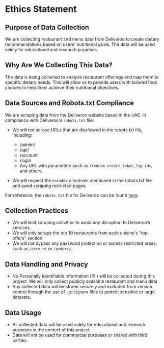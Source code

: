 # Ethics Statement

## Purpose of Data Collection
We are collecting restaurant and menu data from Deliveroo to create dietary recommendations based on users' nutritional goals. The data will be used solely for educational and research purposes.

## Why Are We Collecting This Data?
The data is being collected to analyze restaurant offerings and map them to specific dietary needs. This will allow us to provide users with tailored food choices to help them achieve their nutritional objectives.

## Data Sources and Robots.txt Compliance
We are scraping data from the Deliveroo website based in the UAE. In compliance with Deliveroo's `robots.txt` file:

- We will not scrape URLs that are disallowed in the robots.txt file, including:
  - /admin/
  - /api/
  - /account
  - /login
  - Any URL with parameters such as `?redeem_credit_token`, `?sp_id=`, and others.
  
- We will respect the `noindex` directives mentioned in the robots.txt file and avoid scraping restricted pages.

For reference, the `robots.txt` file for Deliveroo can be found [here](https://deliveroo.ae/robots.txt).

## Collection Practices
- We will limit scraping activities to avoid any disruption to Deliveroo’s services.
- We will only scrape the top 10 restaurants from each cuisine's "top offers" section.
- We will not bypass any password protection or access restricted areas, such as `/account` or `/orders/`.
  
## Data Handling and Privacy
- No Personally Identifiable Information (PII) will be collected during this project. We will only collect publicly available restaurant and menu data.
- Any collected data will be stored securely and excluded from version control through the use of `.gitignore` files to protect sensitive or large datasets.

## Data Usage
- All collected data will be used solely for educational and research purposes in the context of this project.
- Data will not be used for commercial purposes or shared with third parties.